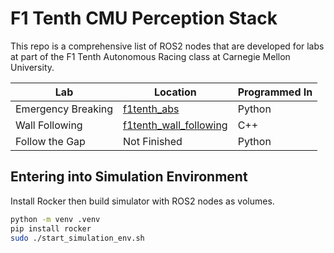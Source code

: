 # F1 Tenth CMU Perception Stack

 This repo is a comprehensive list of ROS2 nodes that are developed for labs at part of the F1 Tenth Autonomous Racing class at Carnegie Mellon University.

 | Lab    | Location | Programmed In  |
| -------- | ------- | -------------- |
| Emergency Breaking | [f1tenth_abs](./f1tenth_abs/)    | Python |
| Wall Following | [f1tenth_wall_following](./f1tenth_wall_following/)   | C++ |
| Follow the Gap    | Not Finished   | Python |


## Entering into Simulation Environment

Install Rocker then build simulator with ROS2 nodes as volumes.
```sh
python -m venv .venv
pip install rocker
sudo ./start_simulation_env.sh
```